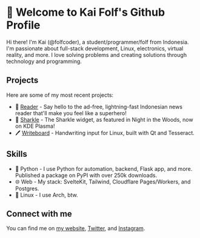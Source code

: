 # 👋 Welcome to Kai Folf's Github Profile

Hi there! I'm Kai (@folfcoder), a student/programmer/folf from Indonesia. I'm passionate about full-stack development, Linux, electronics, virtual reality, and more. I love solving problems and creating solutions through technology and programming.

## Projects

Here are some of my most recent projects:

- 📰 [Reader](https://reader.fcd.im) - Say hello to the ad-free, lightning-fast Indonesian news reader that'll make you feel like a superhero!
- 🦈 [Sharkle](https://github.com/folfcoder/plasma-sharkle) - The Sharkle widget, as featured in Night in the Woods, now on KDE Plasma!
- 🖊️ [Writeboard](https://github.com/folfcoder/writeboard) - Handwriting input for Linux, built with Qt and Tesseract.

## Skills

- 🐍 Python - I use Python for automation, backend, Flask app, and more. Published a package on PyPI with over 250k downloads.
- 🌐 Web - My stack: SvelteKit, Tailwind, Cloudflare Pages/Workers, and Postgres.
- 🐧 Linux - I use Arch, btw.

## Connect with me

You can find me on [my website](https://fcd.im), [Twitter](https://twitter.com/folfcoder), and [Instagram](https://instagram.com/folfcoder).
